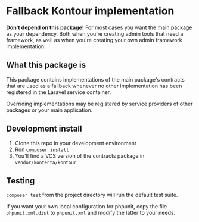 # Fallback Kontour implementation

**Don't depend on this package!**
For most cases you want the [main package](https://packagist.org/packages/kontenta/kontour)
as your dependency.
Both when you're creating admin tools that need a framework,
as well as when you're creating your own admin framework implementation.

## What this package is

This package contains implementations of the main package's contracts that are used as a fallback whenever no other
implementation has been registered in the Laravel service container.

Overriding implementations may be registered by service providers of other packages or your main application.

## Development install

1. Clone this repo in your development environment
2. Run `composer install`
3. You'll find a VCS version of the contracts package in `vendor/kontenta/kontour`

## Testing

`composer test` from the project directory will run the default test suite.

If you want your own local configuration for phpunit,
copy the file `phpunit.xml.dist` to `phpunit.xml` and modify the latter to your needs.
